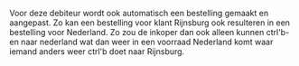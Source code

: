 Voor deze debiteur wordt ook automatisch een bestelling gemaakt en aangepast. Zo kan een bestelling voor klant Rijnsburg ook resulteren in een bestelling voor Nederland. Zo zou de inkoper dan ook alleen kunnen ctrl'b-en  naar nederland wat dan weer in een voorraad Nederland komt waar iemand anders weer ctrl'b doet naar Rijnsburg.